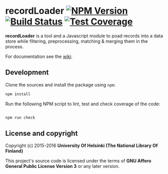 # recordLoader [![NPM Version](https://img.shields.io/npm/v/record-loader.svg)](https://npmjs.org/package/record-loader) [![Build Status](https://travis-ci.org/NatLibFi/record-loader.svg)](https://travis-ci.org/NatLibFi/record-loader) [![Test Coverage](https://codeclimate.com/github/NatLibFi/record-loader/badges/coverage.svg)](https://codeclimate.com/github/NatLibFi/record-loader/coverage)

**recordLoader** is a tool and a Javascript module to poad records into a data store while filtering, preprocessing, matching & merging them in the process.

For documentation see the [wiki](https://github.com/NatLibFi/record-loader/wiki).

## Development 

Clone the sources and install the package using `npm`:

```sh
npm install
```

Run the following NPM script to lint, test and check coverage of the code:

```javascript

npm run check

```

## License and copyright

Copyright (c) 2015-2016 **University Of Helsinki (The National Library Of Finland)**

This project's source code is licensed under the terms of **GNU Affero General Public License Version 3** or any later version.
